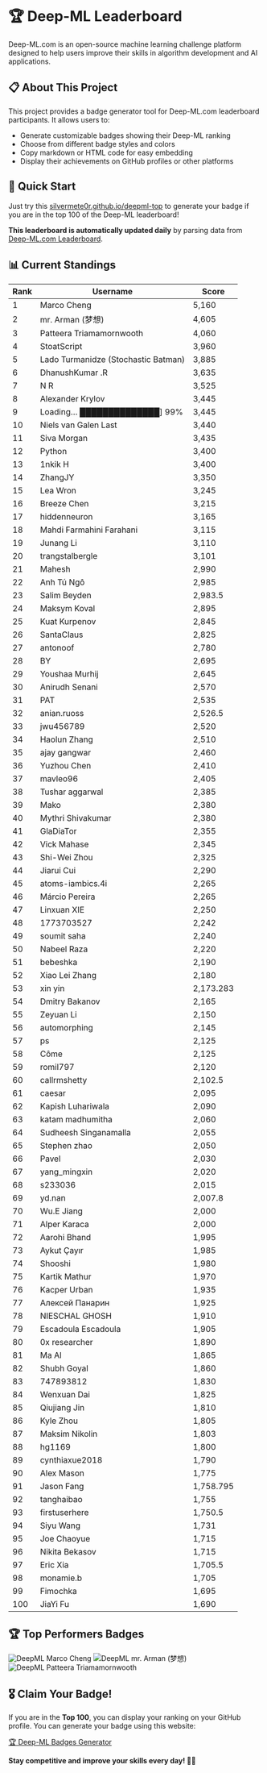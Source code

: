 # 🏆 Deep-ML Leaderboard

Deep-ML.com is an open-source machine learning challenge platform designed to help users improve their skills in algorithm development and AI applications.  

## 📋 About This Project

This project provides a badge generator tool for Deep-ML.com leaderboard participants. It allows users to:
- Generate customizable badges showing their Deep-ML ranking
- Choose from different badge styles and colors
- Copy markdown or HTML code for easy embedding
- Display their achievements on GitHub profiles or other platforms

## 🚀 Quick Start

Just try this [silvermete0r.github.io/deepml-top](https://silvermete0r.github.io/deepml-top) to generate your badge if you are in the top 100 of the Deep-ML leaderboard!

**This leaderboard is automatically updated daily** by parsing data from [Deep-ML.com Leaderboard](https://www.deep-ml.com/leaderboard).  

## 📊 Current Standings  

<!-- LEADERBOARD_START -->
| Rank | Username | Score |
|------|---------|-------|
| 1 | Marco Cheng | 5,160 |
| 2 | mr. Arman (梦想) | 4,605 |
| 3 | Patteera Triamamornwooth | 4,060 |
| 4 | StoatScript | 3,960 |
| 5 | Lado Turmanidze (Stochastic Batman) | 3,885 |
| 6 | DhanushKumar .R | 3,635 |
| 7 | N R | 3,525 |
| 8 | Alexander Krylov | 3,445 |
| 9 | Loading… ██████████████] 99% | 3,445 |
| 10 | Niels van Galen Last | 3,440 |
| 11 | Siva Morgan | 3,435 |
| 12 | Python | 3,400 |
| 13 | 1nkik H | 3,400 |
| 14 | ZhangJY | 3,350 |
| 15 | Lea Wron | 3,245 |
| 16 | Breeze Chen | 3,215 |
| 17 | hiddenneuron | 3,165 |
| 18 | Mahdi Farmahini Farahani | 3,115 |
| 19 | Junang Li | 3,110 |
| 20 | trangstalbergle | 3,101 |
| 21 | Mahesh | 2,990 |
| 22 | Anh Tú Ngô | 2,985 |
| 23 | Salim Beyden | 2,983.5 |
| 24 | Maksym Koval | 2,895 |
| 25 | Kuat Kurpenov | 2,845 |
| 26 | SantaClaus | 2,825 |
| 27 | antonoof | 2,780 |
| 28 | BY | 2,695 |
| 29 | Youshaa Murhij | 2,645 |
| 30 | Anirudh Senani | 2,570 |
| 31 | PAT | 2,535 |
| 32 | anian.ruoss | 2,526.5 |
| 33 | jwu456789 | 2,520 |
| 34 | Haolun Zhang | 2,510 |
| 35 | ajay gangwar | 2,460 |
| 36 | Yuzhou Chen | 2,410 |
| 37 | mavleo96 | 2,405 |
| 38 | Tushar aggarwal | 2,385 |
| 39 | Mako | 2,380 |
| 40 | Mythri Shivakumar | 2,380 |
| 41 | GlaDiaTor | 2,355 |
| 42 | Vick Mahase | 2,345 |
| 43 | Shi-Wei Zhou | 2,325 |
| 44 | Jiarui Cui | 2,290 |
| 45 | atoms-iambics.4i | 2,265 |
| 46 | Márcio Pereira | 2,265 |
| 47 | Linxuan XIE | 2,250 |
| 48 | 1773703527 | 2,242 |
| 49 | soumit saha | 2,240 |
| 50 | Nabeel Raza | 2,220 |
| 51 | bebeshka | 2,190 |
| 52 | Xiao Lei Zhang | 2,180 |
| 53 | xin yin | 2,173.283 |
| 54 | Dmitry Bakanov | 2,165 |
| 55 | Zeyuan Li | 2,150 |
| 56 | automorphing | 2,145 |
| 57 | ps | 2,125 |
| 58 | Côme | 2,125 |
| 59 | romil797 | 2,120 |
| 60 | callrmshetty | 2,102.5 |
| 61 | caesar | 2,095 |
| 62 | Kapish Luhariwala | 2,090 |
| 63 | katam madhumitha | 2,060 |
| 64 | Sudheesh Singanamalla | 2,055 |
| 65 | Stephen zhao | 2,050 |
| 66 | Pavel | 2,030 |
| 67 | yang_mingxin | 2,020 |
| 68 | s233036 | 2,015 |
| 69 | yd.nan | 2,007.8 |
| 70 | Wu.E Jiang | 2,000 |
| 71 | Alper Karaca | 2,000 |
| 72 | Aarohi Bhand | 1,995 |
| 73 | Aykut Çayır | 1,985 |
| 74 | Shooshi | 1,980 |
| 75 | Kartik Mathur | 1,970 |
| 76 | Kacper Urban | 1,935 |
| 77 | Алексей Панарин | 1,925 |
| 78 | NIESCHAL GHOSH | 1,910 |
| 79 | Escadoula Escadoula | 1,905 |
| 80 | 0x researcher | 1,890 |
| 81 | Ma Al | 1,865 |
| 82 | Shubh Goyal | 1,860 |
| 83 | 747893812 | 1,830 |
| 84 | Wenxuan Dai | 1,825 |
| 85 | Qiujiang Jin | 1,810 |
| 86 | Kyle Zhou | 1,805 |
| 87 | Maksim Nikolin | 1,803 |
| 88 | hg1169 | 1,800 |
| 89 | cynthiaxue2018 | 1,790 |
| 90 | Alex Mason | 1,775 |
| 91 | Jason Fang | 1,758.795 |
| 92 | tanghaibao | 1,755 |
| 93 | firstuserhere | 1,750.5 |
| 94 | Siyu Wang | 1,731 |
| 95 | Joe Chaoyue | 1,715 |
| 96 | Nikita Bekasov | 1,715 |
| 97 | Eric Xia | 1,705.5 |
| 98 | monamie.b | 1,705 |
| 99 | Fimochka | 1,695 |
| 100 | JiaYi Fu | 1,690 |
<!-- LEADERBOARD_END -->

## 🏆 Top Performers Badges

<!-- BADGES_START -->
![DeepML Marco Cheng](https://img.shields.io/badge/dynamic/json?url=https%3A%2F%2Fraw.githubusercontent.com%2Fsilvermete0r%2Fdeepml-top%2Fmain%2Fbadges.json&query=%24.4091c1a21900bd2c7d3f4e343acddda1.label&prefix=Rank%20&style=for-the-badge&label=%F0%9F%9A%80%20DeepML&color=blue&link=https%3A%2F%2Fwww.deep-ml.com%2Fleaderboard)
![DeepML mr. Arman (梦想)](https://img.shields.io/badge/dynamic/json?url=https%3A%2F%2Fraw.githubusercontent.com%2Fsilvermete0r%2Fdeepml-top%2Fmain%2Fbadges.json&query=%24.1247b1b5b9cd95e98d7ff7438207406f.label&prefix=Rank%20&style=for-the-badge&label=%F0%9F%9A%80%20DeepML&color=blue&link=https%3A%2F%2Fwww.deep-ml.com%2Fleaderboard)
![DeepML Patteera Triamamornwooth](https://img.shields.io/badge/dynamic/json?url=https%3A%2F%2Fraw.githubusercontent.com%2Fsilvermete0r%2Fdeepml-top%2Fmain%2Fbadges.json&query=%24.0eeb1bc570f4ebaca4c3c1d5794e9de9.label&prefix=Rank%20&style=for-the-badge&label=%F0%9F%9A%80%20DeepML&color=blue&link=https%3A%2F%2Fwww.deep-ml.com%2Fleaderboard)
<!-- BADGES_END -->

## 🎖 Claim Your Badge!  

If you are in the **Top 100**, you can display your ranking on your GitHub profile. You can generate your badge using this website:

[🏆 Deep-ML Badges Generator](https://silvermete0r.github.io/deepml-top/)

**Stay competitive and improve your skills every day! 🚀🔥**